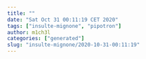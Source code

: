 ```yaml
---
title: ""
date: "Sat Oct 31 00:11:19 CET 2020"
tags: ["insulte-mignone", "pipotron"]
author: m1ch3l
categories: ["generated"]
slug: "insulte-mignone/2020-10-31-00:11:19"
---
```



